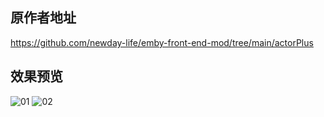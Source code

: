 ## 原作者地址
https://github.com/newday-life/emby-front-end-mod/tree/main/actorPlus

## 效果预览

![01](https://github.com/jackloves111/EMBY.JS.CSS/assets/89971817/35fd2f34-cb19-40f7-a9fd-91fe2e0d81ef)
![02](https://github.com/jackloves111/EMBY.JS.CSS/assets/89971817/e47c59cc-9234-4f1c-8e85-cf49a301e8f5)
